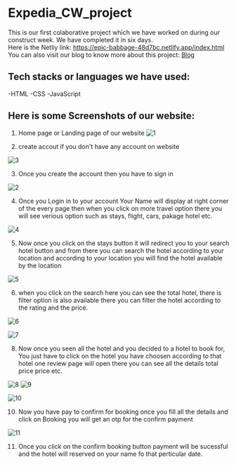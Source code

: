 # Expedia_CW_project

This is our first colaborative project which we have worked on during our construct week. We have completed it in six days.
<br/>
Here is the Netliy link: https://epic-babbage-48d7bc.netlify.app/index.html 
<br/>
You can also visit our blog to know more about this project: <a href="https://medium.com/@gudduali93/experience-of-unit-2-construct-week-at-masai-school-71ace457920f">Blog<a/>
<br/>
 ## Tech stacks or languages we have used:
 -HTML
 -CSS
 -JavaScript
 ## Here is some Screenshots of our website:

1. Home page or Landing page of our website 
![1](https://user-images.githubusercontent.com/99042645/155830675-999b5781-f798-448e-bb39-df4e36724cdf.JPG)

2. create accout if you don't have any account on website
 
 ![3](https://user-images.githubusercontent.com/99042645/155830776-24a9d318-7537-4f1e-9b1a-27360a51bde7.JPG)
 
3. Once you create the account then you have to sign in 
 
![2](https://user-images.githubusercontent.com/99042645/155830873-8e10eb7c-cd3f-490c-8d4d-161cba7178bd.JPG)

4. Once you Login in to your account Your Name will display at right corner of the every page
then when you click on more travel option there you will see verious option such as stays, flight, cars, pakage hotel etc.

![4](https://user-images.githubusercontent.com/99042645/155831032-92e62f9e-b06c-4418-b307-f986f7cda4b3.JPG)

5. Now once you click on the stays button it will redirect you to your search hotel button and from there you can search the hotel according to your location
and according to your location you will find the hotel available by the location

![5](https://user-images.githubusercontent.com/99042645/155831121-d38d3e1c-585d-473d-8cc3-be9bda91c0e9.JPG)

6. when you click on the search here you can see the total hotel, there is filter option is also available there you can filter the hotel according to the rating and the price.

![6](https://user-images.githubusercontent.com/99042645/155831200-b5a95f68-0be4-4b6d-81d9-aef2ded927cf.JPG)

![7](https://user-images.githubusercontent.com/99042645/155831349-9041d7e0-bc30-4b71-b116-822642c8d43b.JPG)

8. Now once you seen all the hotel and you decided to a hotel to book for, You just have to click on the hotel you have choosen according to that hotel one review page will open there 
you can see all the details total price price etc.

![8](https://user-images.githubusercontent.com/99042645/155831497-f05474e0-f8ac-4921-a1d7-e3f8be6e2d28.JPG)
![9](https://user-images.githubusercontent.com/99042645/155831503-22e47448-08e6-429e-ae4a-a4f02d02b7bd.JPG)

![10](https://user-images.githubusercontent.com/99042645/155831505-1cb6dfd5-96b5-47c9-87bc-03e0b266fdb4.JPG)

10. Now you have pay to confirm for booking once you fill all the details and click on Booking you will get an otp for the confirm payment 

![11](https://user-images.githubusercontent.com/99042645/155831561-e056e4f1-743c-498f-9857-f122985a9ed7.JPG)

11. Once you click on the confirm booking button payment will be sucessful and the hotel will reserved on your name fo that perticular date.
